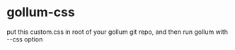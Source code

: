 gollum-css
==========

put this custom.css in root of your gollum git repo, and then run gollum with --css option
